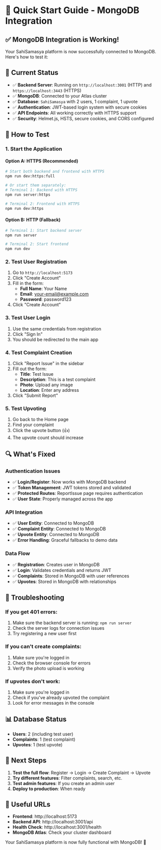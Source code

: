 # 🚀 Quick Start Guide - MongoDB Integration

## ✅ **MongoDB Integration is Working!**

Your SahiSamasya platform is now successfully connected to MongoDB. Here's how to test it:

## 🔧 **Current Status**
- ✅ **Backend Server**: Running on `http://localhost:3001` (HTTP) and `https://localhost:3443` (HTTPS)
- ✅ **MongoDB**: Connected to your Atlas cluster
- ✅ **Database**: `SahiSamasya` with 2 users, 1 complaint, 1 upvote
- ✅ **Authentication**: JWT-based login system with secure cookies
- ✅ **API Endpoints**: All working correctly with HTTPS support
- ✅ **Security**: Helmet.js, HSTS, secure cookies, and CORS configured

## 🧪 **How to Test**

### **1. Start the Application**

#### **Option A: HTTPS (Recommended)**
```bash
# Start both backend and frontend with HTTPS
npm run dev:https:full

# Or start them separately:
# Terminal 1: Backend with HTTPS
npm run server:https

# Terminal 2: Frontend with HTTPS
npm run dev:https
```

#### **Option B: HTTP (Fallback)**
```bash
# Terminal 1: Start backend server
npm run server

# Terminal 2: Start frontend
npm run dev
```

### **2. Test User Registration**
1. Go to `http://localhost:5173`
2. Click "Create Account"
3. Fill in the form:
   - **Full Name**: Your Name
   - **Email**: your-email@example.com
   - **Password**: password123
4. Click "Create Account"

### **3. Test User Login**
1. Use the same credentials from registration
2. Click "Sign In"
3. You should be redirected to the main app

### **4. Test Complaint Creation**
1. Click "Report Issue" in the sidebar
2. Fill out the form:
   - **Title**: Test Issue
   - **Description**: This is a test complaint
   - **Photo**: Upload any image
   - **Location**: Enter any address
3. Click "Submit Report"

### **5. Test Upvoting**
1. Go back to the Home page
2. Find your complaint
3. Click the upvote button (👍)
4. The upvote count should increase

## 🔍 **What's Fixed**

### **Authentication Issues**
- ✅ **Login/Register**: Now works with MongoDB backend
- ✅ **Token Management**: JWT tokens stored and validated
- ✅ **Protected Routes**: ReportIssue page requires authentication
- ✅ **User State**: Properly managed across the app

### **API Integration**
- ✅ **User Entity**: Connected to MongoDB
- ✅ **Complaint Entity**: Connected to MongoDB  
- ✅ **Upvote Entity**: Connected to MongoDB
- ✅ **Error Handling**: Graceful fallbacks to demo data

### **Data Flow**
- ✅ **Registration**: Creates user in MongoDB
- ✅ **Login**: Validates credentials and returns JWT
- ✅ **Complaints**: Stored in MongoDB with user references
- ✅ **Upvotes**: Stored in MongoDB with relationships

## 🐛 **Troubleshooting**

### **If you get 401 errors:**
1. Make sure the backend server is running: `npm run server`
2. Check the server logs for connection issues
3. Try registering a new user first

### **If you can't create complaints:**
1. Make sure you're logged in
2. Check the browser console for errors
3. Verify the photo upload is working

### **If upvotes don't work:**
1. Make sure you're logged in
2. Check if you've already upvoted the complaint
3. Look for error messages in the console

## 📊 **Database Status**
- **Users**: 2 (including test user)
- **Complaints**: 1 (test complaint)
- **Upvotes**: 1 (test upvote)

## 🎯 **Next Steps**
1. **Test the full flow**: Register → Login → Create Complaint → Upvote
2. **Try different features**: Filter complaints, search, etc.
3. **Test admin features**: If you create an admin user
4. **Deploy to production**: When ready

## 🔗 **Useful URLs**
- **Frontend**: http://localhost:5173
- **Backend API**: http://localhost:3001/api
- **Health Check**: http://localhost:3001/health
- **MongoDB Atlas**: Check your cluster dashboard

Your SahiSamasya platform is now fully functional with MongoDB! 🎉
